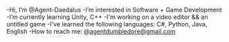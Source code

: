 -Hi, I’m @Agent-Daedalus
-I’m interested in Software + Game Development
-I’m currently learning Unity, C++
-I'm working on a video editor && an untitled game
-I've learned the following languages: C#, Python, Java, English
-How to reach me: @agentdumbledore@gmail.com
